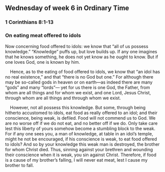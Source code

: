 ## Wednesday of week 6 in Ordinary Time

### 1 Corinthians 8:1-13

### On eating meat offered to idols

Now concerning food offered to idols: we know that “all of us possess knowledge.” “Knowledge” puffs up, but love builds up. If any one imagines that he knows something, he does not yet know as he ought to know. But if one loves God, one is known by him.

    Hence, as to the eating of food offered to idols, we know that “an idol has no real existence,” and that “there is no God but one.” For although there may be so-called gods in heaven or on earth—as indeed there are many “gods” and many “lords”— yet for us there is one God, the Father, from whom are all things and for whom we exist, and one Lord, Jesus Christ, through whom are all things and through whom we exist.

    However, not all possess this knowledge. But some, through being hitherto accustomed to idols, eat food as really offered to an idol; and their conscience, being weak, is defiled. Food will not commend us to God. We are no worse off if we do not eat, and no better off if we do. Only take care lest this liberty of yours somehow become a stumbling block to the weak. For if any one sees you, a man of knowledge, at table in an idol’s temple, might he not be encouraged, if his conscience is weak, to eat food offered to idols? And so by your knowledge this weak man is destroyed, the brother for whom Christ died. Thus, sinning against your brethren and wounding their conscience when it is weak, you sin against Christ. Therefore, if food is a cause of my brother’s falling, I will never eat meat, lest I cause my brother to fall.